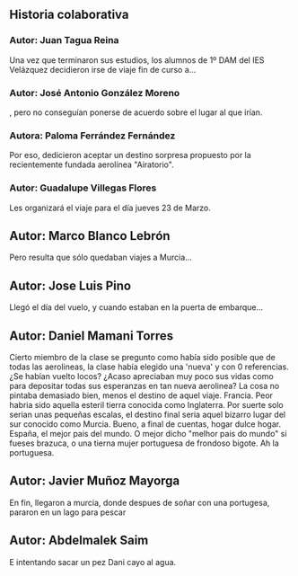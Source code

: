 ## Historia colaborativa

### Autor: Juan Tagua Reina
Una vez que terminaron sus estudios, los alumnos de 1º DAM del IES Velázquez decidieron irse de viaje fin de curso a...

### Autor: José Antonio González Moreno
, pero no conseguían ponerse de acuerdo sobre el lugar al que irían.

### Autora: Paloma Ferrández Fernández

Por eso, dedicieron aceptar un destino sorpresa propuesto por la recientemente fundada aerolínea "Airatorio". 

### Autor: Guadalupe Villegas Flores

Les organizará el viaje para el día jueves 23 de Marzo.

## Autor: Marco Blanco Lebrón

Pero resulta que sólo quedaban viajes a Murcia... 

## Autor: Jose Luis Pino

Llegó el día del vuelo, y cuando estaban en la puerta de embarque...

## Autor: Daniel Mamani Torres
Cierto miembro de la clase se pregunto como había sido posible que de todas las aerolineas, la clase había elegido una 'nueva' y con 0 referencias. ¿Se habían vuelto locos? ¿Acaso apreciaban muy poco sus vidas como para depositar todas sus esperanzas en tan nueva aerolinea? La cosa no pintaba demasiado bien, menos el destino de aquel viaje. Francia. Peor habria sido aquella esteril tierra conocida como Inglaterra. Por suerte solo serian unas pequeñas escalas, el destino final seria aquel bizarro lugar del sur conocido como Murcia. Bueno, a final de cuentas, hogar dulce hogar. España, el mejor pais del mundo. O mejor dicho "melhor pais do mundo" si fueses brazuca, o una tierna mujer portuguesa de frondoso bigote. Ah la portuguesa. 

## Autor: Javier Muñoz Mayorga
En fin, llegaron a murcia, donde despues de soñar con una portugesa, pararon en un lago para pescar

## Autor: Abdelmalek Saim
E intentando sacar un pez Dani cayo al agua.